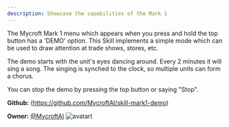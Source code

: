 ```yaml
---
description: Showcase the capabilities of the Mark 1
---
```

The Mycroft Mark 1 menu which appears when you press and hold the top button
has a 'DEMO' option.  This Skill implements a simple mode which can be used
to draw attention at trade shows, stores, etc.

The demo starts with the unit's eyes dancing around.  Every 2 minutes it will
sing a song.  The singing is synched to the clock, so multiple units can form
a chorus.

You can stop the demo by pressing the top button or saying "Stop".

**Github:** (https://github.com/MycroftAI/skill-mark1-demo)

**Owner:** [@MycroftAI](https://github.com/MycroftAI) ![avatart](https://avatars0.githubusercontent.com/u/14171097?v=4)

